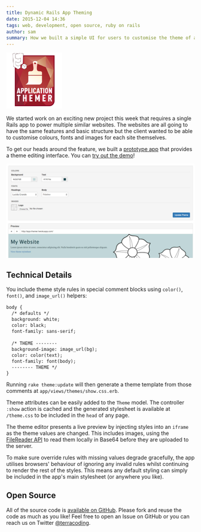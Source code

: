 ```yaml
---
title: Dynamic Rails App Theming
date: 2015-12-04 14:36
tags: web, development, open source, ruby on rails
author: sam
summary: How we built a simple UI for users to customise the theme of a Rails app
---
```


[<img src="/blog/rails-app-themer/icon.png" width="150" alt="Themer UI" class="pull-right">][gh]

We started work on an exciting new project this week that requires a single Rails app to power multiple similar websites. The websites are all going to have the same features and basic structure but the client wanted to be able to customise colours, fonts and images for each site themselves.

To get our heads around the feature, we built a [prototype app][gh] that provides a theme editing interface. You can [try out the demo][app]!

[<img src="/blog/rails-app-themer/themer.jpg" alt="Themer UI" class="img-responsive img-thumbnail">][app]

## Technical Details

You include theme style rules in special comment blocks using `color()`, `font()`, and `image_url()` helpers:

    body {
      /* defaults */
      background: white;
      color: black;
      font-family: sans-serif;

      /* THEME --------
      background-image: image_url(bg);
      color: color(text);
      font-family: font(body);
      -------- THEME */
    }

Running `rake theme:update` will then generate a theme template from those comments at `app/views/themes/show.css.erb`.

Theme attributes can be easily added to the `Theme` model. The controller `:show` action is cached and the generated stylesheet is available at `/theme.css` to be included in the `head` of any page.

The theme editor presents a live preview by injecting styles into an `iframe` as the theme values are changed. This includes images, using the [FileReader API][frapi] to read them locally in Base64 before they are uploaded to the server.

To make sure override rules with missing values degrade gracefully, the app utilises browsers' behaviour of ignoring any invalid rules whilst continuing to render the rest of the styles. This means any default styling can simply be included in the app's main stylesheet (or anywhere you like).

## Open Source

All of the source code is [available on GitHub][gh]. Please fork and reuse the code as much as you like! Feel free to open an Issue on GitHub or you can reach us on Twitter [@terracoding][tw].

[frapi]: https://developer.mozilla.org/en/docs/Web/API/FileReader
[gh]: https://github.com/samrayner/rails-app-themer
[app]: http://app-themer.herokuapp.com/theme/edit
[efs]: https://devcenter.heroku.com/articles/dynos#ephemeral-filesystem
[sass]: http://sass-lang.com/
[tw]: http://twitter.com/terracoding
